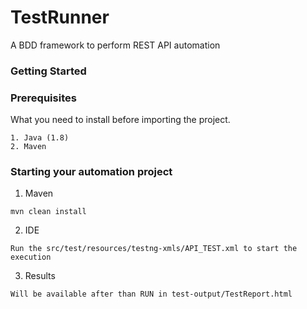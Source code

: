 # TestRunner #

A BDD framework to perform REST API automation

### Getting Started ###

### Prerequisites

What you need to install before importing the project.
```
1. Java (1.8)
2. Maven
```

### Starting your automation project ###

1. Maven
```
mvn clean install
```
2. IDE
```
Run the src/test/resources/testng-xmls/API_TEST.xml to start the execution
```
3. Results
```
Will be available after than RUN in test-output/TestReport.html
```

